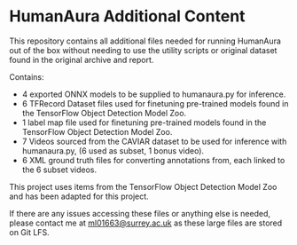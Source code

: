 # HumanAura Additional Content

This repository contains all additional files needed for running HumanAura out of the box without needing to use the utility scripts or original dataset found in the original archive and report. 

Contains:
- 4 exported ONNX models to be supplied to humanaura.py for inference.
- 6 TFRecord Dataset files used for finetuning pre-trained models found in the TensorFlow Object Detection Model Zoo.
- 1 label map file used for finetuning pre-trained models found in the TensorFlow Object Detection Model Zoo.
- 7 Videos sourced from the CAVIAR dataset to be used for inference with humanaura.py, (6 used as subset, 1 bonus video).
- 6 XML ground truth files for converting annotations from, each linked to the 6 subset videos.

This project uses items from the TensorFlow Object Detection Model Zoo and has been adapted for this project.

If there are any issues accessing these files or anything else is needed, please contact me at ml01663@surrey.ac.uk as these large files are stored on Git LFS.     
